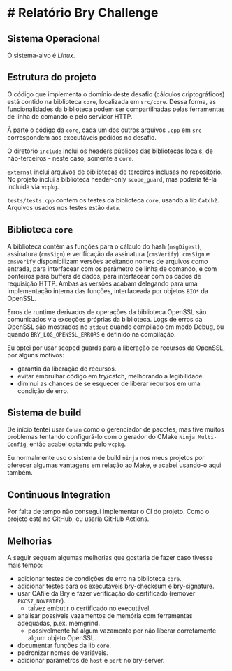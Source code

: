 # # Relatório Bry Challenge

## Sistema Operacional

O sistema-alvo é *Linux*.

## Estrutura do projeto

O código que implementa o domínio deste desafio (cálculos criptográficos) está contido na biblioteca `core`, localizada em `src/core`. Dessa forma, as funcionalidades da biblioteca podem ser compartilhadas pelas ferramentas de linha de comando e pelo servidor HTTP.

À parte o código da `core`, cada um dos outros arquivos `.cpp` em `src` correspondem aos executáveis pedidos no desafio.

O diretório `include` inclui os headers públicos das bibliotecas locais, de não-terceiros - neste caso, somente a `core`.

`external` inclui arquivos de bibliotecas de terceiros inclusas no repositório. No projeto incluí a biblioteca header-only `scope_guard`, mas poderia
tê-la incluída via `vcpkg`.

`tests/tests.cpp` contem os testes da biblioteca `core`, usando a lib `Catch2`. Arquivos usados nos testes estão `data`.

## Biblioteca `core`

A biblioteca contém as funções para o cálculo do hash (`msgDigest`), assinatura (`cmsSign`) e verificação da assinatura (`cmsVerify`). `cmsSign` e `cmsVerify` disponibilizam versões aceitando nomes de arquivos como entrada, para interfacear com os parâmetro de linha de comando, e com ponteiros para buffers de dados, para interfacear com os dados de requisição HTTP. Ambas as versões acabam delegando para uma implementação interna das funções, interfaceada por objetos `BIO*` da OpenSSL.

Erros de runtime derivados de operações da biblioteca OpenSSL são comunicados via exceções próprias da biblioteca. Logs de erros da OpenSSL são mostrados no `stdout` quando compilado em modo Debug, ou quando `BRY_LOG_OPENSSL_ERRORS` é definido na compilação.

Eu optei por usar scoped guards para a liberação de recursos da OpenSSL, por alguns motivos:
- garantia da liberação de recursos.
- evitar embrulhar código em try/catch, melhorando a legibilidade.
- diminui as chances de se esquecer de liberar recursos em uma condição de erro.


## Sistema de build

De início tentei usar `Conan` como o gerenciador de pacotes, mas tive muitos problemas tentando
configurá-lo com o gerador do CMake `Ninja Multi-Config`, então acabei optando pelo `vcpkg`.

Eu normalmente uso o sistema de build `ninja` nos meus projetos por oferecer algumas vantagens em relação ao Make, e acabei usando-o aqui também.

## Continuous Integration

Por falta de tempo não consegui implementar o CI do projeto. Como o projeto está no GitHub, eu usaria GitHub Actions.

## Melhorias

A seguir seguem algumas melhorias que gostaria de fazer caso tivesse mais tempo:

- adicionar testes de condições de erro na biblioteca `core`.
- adicionar testes para os executáveis bry-checksum e bry-signature.
- usar CAfile da Bry e fazer verificação do certificado (remover `PKCS7_NOVERIFY`).
  - talvez embutir o certificado no executável.
- analisar possíveis vazamentos de memória com ferramentas adequadas, p.ex. memgrind.
  - possivelmente há algum vazamento por não liberar corretamente algum objeto OpenSSL.
- documentar funções da lib `core`.
- padronizar nomes de variáveis.
- adicionar parâmetros de `host` e `port` no bry-server.

